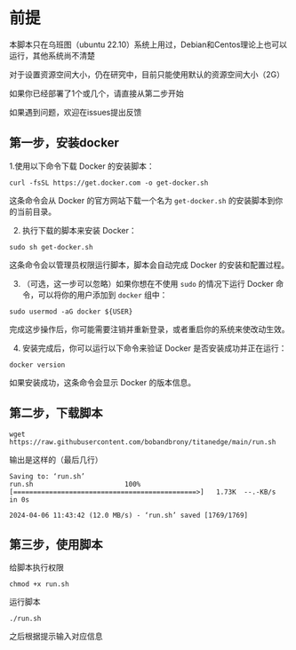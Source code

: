 # 前提

本脚本只在乌班图（ubuntu 22.10）系统上用过，Debian和Centos理论上也可以运行，其他系统尚不清楚

对于设置资源空间大小，仍在研究中，目前只能使用默认的资源空间大小（2G）

如果你已经部署了1个或几个，请直接从第二步开始

如果遇到问题，欢迎在issues提出反馈

## 第一步，安装docker

1.使用以下命令下载 Docker 的安装脚本：

```
curl -fsSL https://get.docker.com -o get-docker.sh
```

这条命令会从 Docker 的官方网站下载一个名为 `get-docker.sh` 的安装脚本到你的当前目录。

2. 执行下载的脚本来安装 Docker：

```
sudo sh get-docker.sh
```

这条命令会以管理员权限运行脚本，脚本会自动完成 Docker 的安装和配置过程。

3. （可选，这一步可以忽略）如果你想在不使用 `sudo` 的情况下运行 Docker 命令，可以将你的用户添加到 `docker` 组中：

```
sudo usermod -aG docker ${USER}
```

完成这步操作后，你可能需要注销并重新登录，或者重启你的系统来使改动生效。

4. 安装完成后，你可以运行以下命令来验证 Docker 是否安装成功并正在运行：

```
docker version
```

如果安装成功，这条命令会显示 Docker 的版本信息。

## 第二步，下载脚本

```
wget https://raw.githubusercontent.com/bobandbrony/titanedge/main/run.sh
```

输出是这样的（最后几行）

```
Saving to: ‘run.sh’
run.sh                       100%[==============================================>]   1.73K  --.-KB/s    in 0s

2024-04-06 11:43:42 (12.0 MB/s) - ‘run.sh’ saved [1769/1769]
```

## 第三步，使用脚本

给脚本执行权限

```
chmod +x run.sh
```

运行脚本

```
./run.sh
```

之后根据提示输入对应信息
